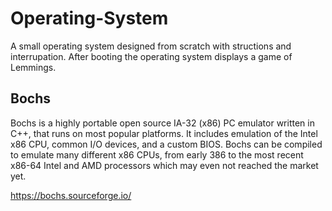 # Operating-System

A small operating system designed from scratch with structions and interrupation. After booting the operating system displays a game of Lemmings.

## Bochs

Bochs is a highly portable open source IA-32 (x86) PC emulator written in C++, that runs on most popular platforms. It includes emulation of the Intel x86 CPU, common I/O devices, and a custom BIOS. Bochs can be compiled to emulate many different x86 CPUs, from early 386 to the most recent x86-64 Intel and AMD processors which may even not reached the market yet.

https://bochs.sourceforge.io/
